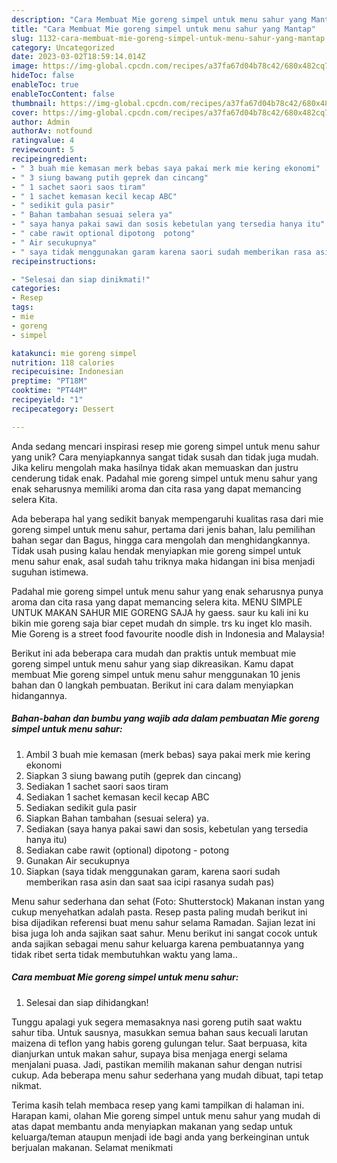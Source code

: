 ```yaml
---
description: "Cara Membuat Mie goreng simpel untuk menu sahur yang Mantap"
title: "Cara Membuat Mie goreng simpel untuk menu sahur yang Mantap"
slug: 1132-cara-membuat-mie-goreng-simpel-untuk-menu-sahur-yang-mantap
category: Uncategorized
date: 2023-03-02T18:59:14.014Z
image: https://img-global.cpcdn.com/recipes/a37fa67d04b78c42/680x482cq70/mie-goreng-simpel-untuk-menu-sahur-foto-resep-utama.jpg
hideToc: false
enableToc: true
enableTocContent: false
thumbnail: https://img-global.cpcdn.com/recipes/a37fa67d04b78c42/680x482cq70/mie-goreng-simpel-untuk-menu-sahur-foto-resep-utama.jpg
cover: https://img-global.cpcdn.com/recipes/a37fa67d04b78c42/680x482cq70/mie-goreng-simpel-untuk-menu-sahur-foto-resep-utama.jpg
author: Admin
authorAv: notfound
ratingvalue: 4
reviewcount: 5
recipeingredient:
- " 3 buah mie kemasan merk bebas saya pakai merk mie kering ekonomi"
- " 3 siung bawang putih geprek dan cincang"
- " 1 sachet saori saos tiram"
- " 1 sachet kemasan kecil kecap ABC"
- " sedikit gula pasir"
- " Bahan tambahan sesuai selera ya"
- " saya hanya pakai sawi dan sosis kebetulan yang tersedia hanya itu"
- " cabe rawit optional dipotong  potong"
- " Air secukupnya"
- " saya tidak menggunakan garam karena saori sudah memberikan rasa asin dan saat saa icipi rasanya sudah pas"
recipeinstructions:

- "Selesai dan siap dinikmati!"
categories:
- Resep
tags:
- mie
- goreng
- simpel

katakunci: mie goreng simpel 
nutrition: 118 calories
recipecuisine: Indonesian
preptime: "PT18M"
cooktime: "PT44M"
recipeyield: "1"
recipecategory: Dessert

---
```





Anda sedang mencari inspirasi resep mie goreng simpel untuk menu sahur yang unik? Cara menyiapkannya sangat tidak susah dan tidak juga mudah. Jika keliru mengolah maka hasilnya tidak akan memuaskan dan justru cenderung tidak enak. Padahal mie goreng simpel untuk menu sahur yang enak seharusnya memiliki aroma dan cita rasa yang dapat memancing selera Kita.





Ada beberapa hal yang sedikit banyak mempengaruhi kualitas rasa dari mie goreng simpel untuk menu sahur, pertama dari jenis bahan, lalu pemilihan bahan segar dan Bagus, hingga cara mengolah dan menghidangkannya. Tidak usah pusing kalau hendak menyiapkan mie goreng simpel untuk menu sahur enak,      asal sudah tahu triknya maka hidangan ini bisa menjadi suguhan istimewa.














Padahal mie goreng simpel untuk menu sahur yang enak seharusnya punya aroma dan cita rasa yang dapat memancing selera kita. MENU SIMPLE UNTUK MAKAN SAHUR MIE GORENG SAJA hy gaess. saur ku kali ini ku bikin mie goreng saja biar cepet mudah dn simple. trs ku inget klo masih. Mie Goreng is a street food favourite noodle dish in Indonesia and Malaysia!






Berikut ini ada beberapa cara mudah dan praktis untuk membuat mie goreng simpel untuk menu sahur yang siap dikreasikan. Kamu dapat membuat Mie goreng simpel untuk menu sahur menggunakan 10 jenis bahan dan 0 langkah pembuatan. Berikut ini cara dalam menyiapkan hidangannya.

<!--inarticleads1-->

##### Bahan-bahan dan bumbu yang wajib ada dalam pembuatan Mie goreng simpel untuk menu sahur:

1. Ambil  3 buah mie kemasan (merk bebas) saya pakai merk mie kering ekonomi
1. Siapkan  3 siung bawang putih (geprek dan cincang)
1. Sediakan  1 sachet saori saos tiram
1. Sediakan  1 sachet kemasan kecil kecap ABC
1. Sediakan  sedikit gula pasir
1. Siapkan  Bahan tambahan (sesuai selera) ya.
1. Sediakan  (saya hanya pakai sawi dan sosis, kebetulan yang tersedia hanya itu)
1. Sediakan  cabe rawit (optional) dipotong - potong
1. Gunakan  Air secukupnya
1. Siapkan  (saya tidak menggunakan garam, karena saori sudah memberikan rasa asin dan saat saa icipi rasanya sudah pas)


Menu sahur sederhana dan sehat (Foto: Shutterstock) Makanan instan yang cukup menyehatkan adalah pasta. Resep pasta paling mudah berikut ini bisa dijadikan referensi buat menu sahur selama Ramadan. Sajian lezat ini bisa juga loh anda sajikan saat sahur. Menu berikut ini sangat cocok untuk anda sajikan sebagai menu sahur keluarga karena pembuatannya yang tidak ribet serta tidak membutuhkan waktu yang lama.. 

<!--inarticleads2-->

##### Cara membuat Mie goreng simpel untuk menu sahur:


1. Selesai dan siap dihidangkan!

Tunggu apalagi yuk segera memasaknya nasi goreng putih saat waktu sahur tiba. Untuk sausnya, masukkan semua bahan saus kecuali larutan maizena di teflon yang habis goreng gulungan telur. Saat berpuasa, kita dianjurkan untuk makan sahur, supaya bisa menjaga energi selama menjalani puasa. Jadi, pastikan memilih makanan sahur dengan nutrisi cukup. Ada beberapa menu sahur sederhana yang mudah dibuat, tapi tetap nikmat. 

Terima kasih telah membaca resep yang kami tampilkan di halaman ini. Harapan kami, olahan Mie goreng simpel untuk menu sahur yang mudah di atas dapat membantu anda menyiapkan makanan yang sedap untuk keluarga/teman ataupun menjadi ide bagi anda yang berkeinginan untuk berjualan makanan. Selamat menikmati
